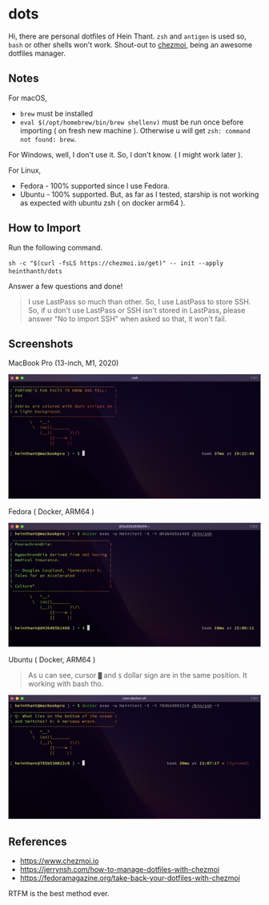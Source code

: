 # dots

Hi, there are personal dotfiles of Hein Thant. `zsh` and `antigen` is used so, `bash` or other shells won't work. Shout-out to [chezmoi](https://github.com/twpayne/chezmoi), being an awesome dotfiles manager.

## Notes

For macOS,

- `brew` must be installed
- `eval $(/opt/homebrew/bin/brew shellenv)` must be run once before importing ( on fresh new machine ). Otherwise u will get `zsh: command not found: brew`.

For Windows, well, I don't use it. So, I don't know. ( I might work later ).

For Linux,

- Fedora - 100% supported since I use Fedora.
- Ubuntu - 100% supported. But, as far as I tested, starship is not working as expected with ubuntu zsh ( on docker arm64 ).

## How to Import

Run the following command.

```shell
sh -c "$(curl -fsLS https://chezmoi.io/get)" -- init --apply heinthanth/dots
```

Answer a few questions and done!

> I use LastPass so much than other. So, I use LastPass to store SSH. So, if u don't use LastPass or SSH isn't stored in LastPass, please answer "No to import SSH" when asked so that, it won't fail.

## Screenshots

MacBook Pro (13-inch, M1, 2020)

![MacBook Pro (13-inch, M1, 2020)](screenshots/macos.png)

Fedora ( Docker, ARM64 )

![MacBook Pro (13-inch, M1, 2020)](screenshots/fedora-docker.png)

Ubuntu ( Docker, ARM64 )

> As u can see, cursor `█` and `$` dollar sign are in the same position. It working with bash tho.

![MacBook Pro (13-inch, M1, 2020)](screenshots/ubuntu-docker.png)

## References

- <https://www.chezmoi.io>
- <https://jerrynsh.com/how-to-manage-dotfiles-with-chezmoi>
- <https://fedoramagazine.org/take-back-your-dotfiles-with-chezmoi>

RTFM is the best method ever.
